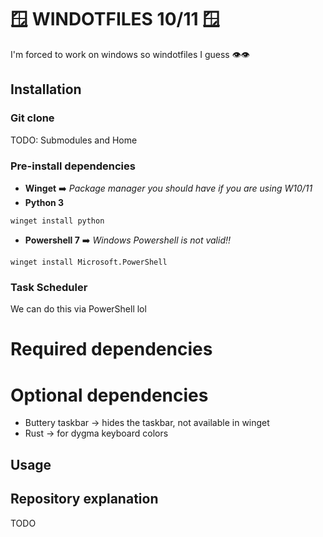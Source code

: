 # 🪟 WINDOTFILES 10/11 🪟
I'm forced to work on windows so windotfiles I guess 👁️👁️

## Installation

### Git clone
TODO: Submodules and Home

### Pre-install dependencies
- **Winget** ➡️ _Package manager you should have if you are using W10/11_
- **Python 3**
```shell
winget install python
```
- **Powershell 7** ➡️ _Windows Powershell is not valid‼️_
```shell
winget install Microsoft.PowerShell
```

### Task Scheduler
We can do this via PowerShell lol

# Required dependencies

# Optional dependencies
- Buttery taskbar -> hides the taskbar, not available in winget
- Rust -> for dygma keyboard colors

## Usage

## Repository explanation
TODO



